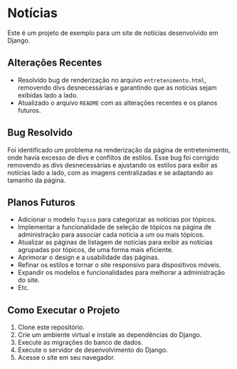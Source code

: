 # Notícias

Este é um projeto de exemplo para um site de notícias desenvolvido em Django.

## Alterações Recentes

- Resolvido bug de renderização no arquivo `entretenimento.html`, removendo divs desnecessárias e garantindo que as notícias sejam exibidas lado a lado.
- Atualizado o arquivo `README` com as alterações recentes e os planos futuros.

## Bug Resolvido

Foi identificado um problema na renderização da página de entretenimento, onde havia excesso de divs e conflitos de estilos. Esse bug foi corrigido removendo as divs desnecessárias e ajustando os estilos para exibir as notícias lado a lado, com as imagens centralizadas e se adaptando ao tamanho da página.

## Planos Futuros

- Adicionar o modelo `Topico` para categorizar as notícias por tópicos.
- Implementar a funcionalidade de seleção de tópicos na página de administração para associar cada notícia a um ou mais tópicos.
- Atualizar as páginas de listagem de notícias para exibir as notícias agrupadas por tópicos, de uma forma mais eficiente.
- Aprimorar o design e a usabilidade das páginas.
- Refinar os estilos e tornar o site responsivo para dispositivos móveis.
- Expandir os modelos e funcionalidades para melhorar a administração do site.
- Etc.

## Como Executar o Projeto

1. Clone este repositório.
2. Crie um ambiente virtual e instale as dependências do Django.
3. Execute as migrações do banco de dados.
4. Execute o servidor de desenvolvimento do Django.
5. Acesse o site em seu navegador.
